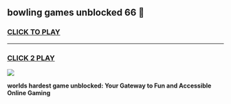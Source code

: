 
## bowling games unblocked 66 👋
<h3>
<a href="https://premium.freeplayer.one?title=bowling_games_unblocked_66&ref=13F">CLICK TO PLAY</a></h3>
<hr>

<h3>
<a href="https://premium.freeplayer.one?title=bowling_games_unblocked_66&ref=13F">CLICK 2 PLAY</a>
  
</h3>

<a href="https://premium.freeplayer.one?title=bowling_games_unblocked_66&ref=12F/"><img src="https://clearcache.store/games.png"></a>


**worlds hardest game unblocked: Your Gateway to Fun and Accessible Online Gaming**
